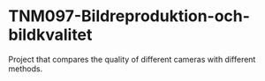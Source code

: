 # TNM097-Bildreproduktion-och-bildkvalitet
Project that compares the quality of different cameras with different methods.
